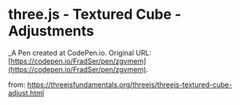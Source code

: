 # three.js - Textured Cube - Adjustments
 _A Pen created at CodePen.io. Original URL: [https://codepen.io/FradSer/pen/zgvmem](https://codepen.io/FradSer/pen/zgvmem).

 from: https://threejsfundamentals.org/threejs/threejs-textured-cube-adjust.html
